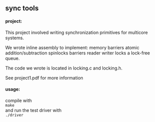 ## sync tools

#### project:

This project involved writing synchronization primitives for multicore systems.

We wrote inline assembly to implement:
	memory barriers
        atomic addition/subtraction
        spinlocks
        barriers
        reader writer locks
        a lock-free queue. 

The code we wrote is located in locking.c and locking.h. 

See project1.pdf for more information

#### usage:

compile with  
`make`  
and run the test driver with  
`./driver`

